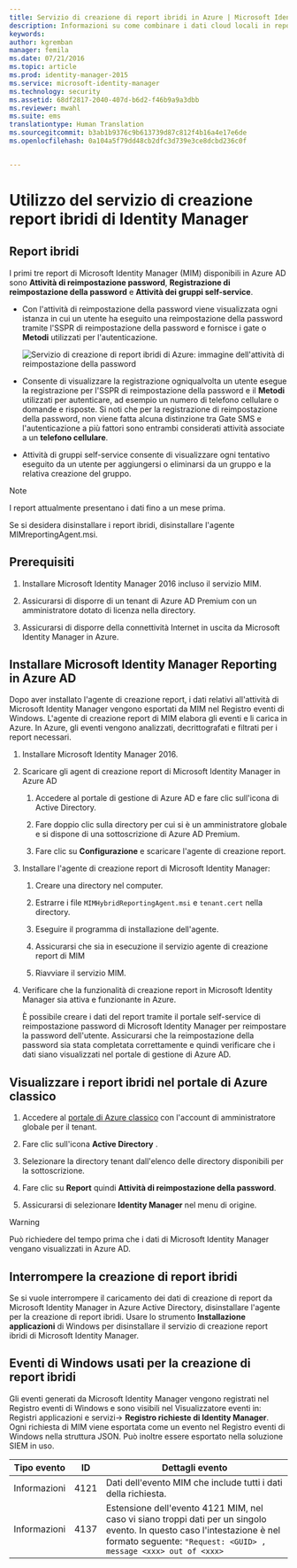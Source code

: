 ```yaml
---
title: Servizio di creazione di report ibridi in Azure | Microsoft Identity Manager
description: Informazioni su come combinare i dati cloud locali in report ibridi in Azure e come gestire e visualizzare questi report.
keywords: 
author: kgremban
manager: femila
ms.date: 07/21/2016
ms.topic: article
ms.prod: identity-manager-2015
ms.service: microsoft-identity-manager
ms.technology: security
ms.assetid: 68df2817-2040-407d-b6d2-f46b9a9a3dbb
ms.reviewer: mwahl
ms.suite: ems
translationtype: Human Translation
ms.sourcegitcommit: b3ab1b9376c9b613739d87c812f4b16a4e17e6de
ms.openlocfilehash: 0a104a5f79dd48cb2dfc3d739e3ce8dcbd236c0f


---
```


# Utilizzo del servizio di creazione report ibridi di Identity Manager

## Report ibridi
I primi tre report di Microsoft Identity Manager (MIM) disponibili in Azure AD sono **Attività di reimpostazione password**, **Registrazione di reimpostazione della password** e **Attività dei gruppi self-service**.

-   Con l'attività di reimpostazione della password viene visualizzata ogni istanza in cui un utente ha eseguito una reimpostazione della password tramite l'SSPR di reimpostazione della password e fornisce i gate o **Metodi** utilizzati per l'autenticazione.

    ![Servizio di creazione di report ibridi di Azure: immagine dell'attività di reimpostazione della password](media/MIM-Hybrid-passwordreset.jpg)

-   Consente di visualizzare la registrazione ogniqualvolta un utente esegue la registrazione per l'SSPR di reimpostazione della password e il **Metodi** utilizzati per autenticare, ad esempio un numero di telefono cellulare o domande e risposte.
    Si noti che per la registrazione di reimpostazione della password, non viene fatta alcuna distinzione tra Gate SMS e l'autenticazione a più fattori sono entrambi considerati attività associate a un **telefono cellulare**.

-   Attività di gruppi self-service consente di visualizzare ogni tentativo eseguito da un utente per aggiungersi o eliminarsi da un gruppo e la relativa creazione del gruppo.

> [!NOTE]
> I report attualmente presentano i dati fino a un mese prima.
>
> Se si desidera disinstallare i report ibridi, disinstallare l'agente MIMreportingAgent.msi.

## Prerequisiti

1.  Installare Microsoft Identity Manager 2016 incluso il servizio MIM.

2.  Assicurarsi di disporre di un tenant di Azure AD Premium con un amministratore dotato di licenza nella directory.

3.  Assicurarsi di disporre della connettività Internet in uscita da Microsoft Identity Manager in Azure.

## Installare Microsoft Identity Manager Reporting in Azure AD
Dopo aver installato l'agente di creazione report, i dati relativi all'attività di Microsoft Identity Manager vengono esportati da MIM nel Registro eventi di Windows. L'agente di creazione report di MIM elabora gli eventi e li carica in Azure. In Azure, gli eventi vengono analizzati, decrittografati e filtrati per i report necessari.

1.  Installare Microsoft Identity Manager 2016.

2.  Scaricare gli agent di creazione report di Microsoft Identity Manager in Azure AD

    1.  Accedere al portale di gestione di Azure AD e fare clic sull'icona di Active Directory.

    2.  Fare doppio clic sulla directory per cui si è un amministratore globale e si dispone di una sottoscrizione di Azure AD Premium.

    3.  Fare clic su **Configurazione** e scaricare l'agente di creazione report.

3.  Installare l'agente di creazione report di Microsoft Identity Manager:

    1.  Creare una directory nel computer.

    2.  Estrarre i file `MIMHybridReportingAgent.msi` e `tenant.cert` nella directory.

    3.  Eseguire il programma di installazione dell'agente.

    4.  Assicurarsi che sia in esecuzione il servizio agente di creazione report di MIM

    5.  Riavviare il servizio MIM.

4.  Verificare che la funzionalità di creazione report in Microsoft Identity Manager sia attiva e funzionante in Azure.

    È possibile creare i dati del report tramite il portale self-service di reimpostazione password di Microsoft Identity Manager per reimpostare la password dell'utente. Assicurarsi che la reimpostazione della password sia stata completata correttamente e quindi verificare che i dati siano visualizzati nel portale di gestione di Azure AD.

## Visualizzare i report ibridi nel portale di Azure classico

1.  Accedere al [portale di Azure classico](https://manage.windowsazure.com/) con l'account di amministratore globale per il tenant.

2.  Fare clic sull'icona **Active Directory** .

3.  Selezionare la directory tenant dall'elenco delle directory disponibili per la sottoscrizione.

4.  Fare clic su **Report** quindi **Attività di reimpostazione della password**.

5.  Assicurarsi di selezionare **Identity Manager** nel menu di origine.

> [!WARNING]
> Può richiedere del tempo prima che i dati di Microsoft Identity Manager vengano visualizzati in Azure AD.

## Interrompere la creazione di report ibridi
Se si vuole interrompere il caricamento dei dati di creazione di report da Microsoft Identity Manager in Azure Active Directory, disinstallare l'agente per la creazione di report ibridi. Usare lo strumento **Installazione applicazioni** di Windows per disinstallare il servizio di creazione report ibridi di Microsoft Identity Manager.

## Eventi di Windows usati per la creazione di report ibridi
Gli eventi generati da Microsoft Identity Manager vengono registrati nel Registro eventi di Windows e sono visibili nel Visualizzatore eventi in: Registri applicazioni e servizi-&gt; **Registro richieste di Identity Manager**. Ogni richiesta di MIM viene esportata come un evento nel Registro eventi di Windows nella struttura JSON. Può inoltre essere esportato nella soluzione SIEM in uso.

|Tipo evento|ID|Dettagli evento|
|--------------|------|-----------------|
|Informazioni|4121|Dati dell'evento MIM che include tutti i dati della richiesta.|
|Informazioni|4137|Estensione dell'evento 4121 MIM, nel caso vi siano troppi dati per un singolo evento. In questo caso l'intestazione è nel formato seguente: `"Request: <GUID> , message <xxx> out of <xxx>`|



<!--HONumber=Jul16_HO3-->


